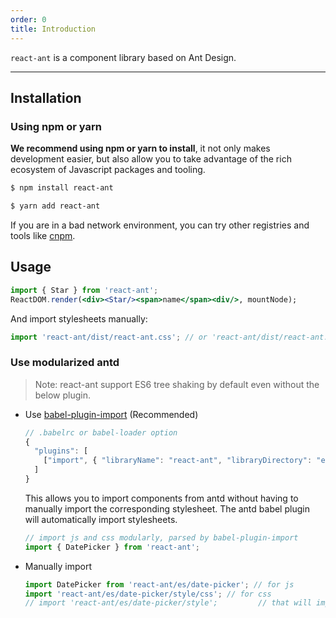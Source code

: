 ```yaml
---
order: 0
title: Introduction
---
```


`react-ant` is a component library based on Ant Design.

---

## Installation

### Using npm or yarn

**We recommend using npm or yarn to install**, it not only makes development easier, but also allow you to take advantage of the rich ecosystem of Javascript packages and tooling.

```bash
$ npm install react-ant
```

```bash
$ yarn add react-ant
```

If you are in a bad network environment, you can try other registries and tools like [cnpm](https://github.com/cnpm/cnpm).

## Usage

```jsx
import { Star } from 'react-ant';
ReactDOM.render(<div><Star/><span>name</span><div/>, mountNode);
```

And import stylesheets manually:

```jsx
import 'react-ant/dist/react-ant.css'; // or 'react-ant/dist/react-ant.less'
```

### Use modularized antd

> Note: react-ant support ES6 tree shaking by default even without the below plugin.

- Use [babel-plugin-import](https://github.com/ant-design/babel-plugin-import) (Recommended)

  ```js
  // .babelrc or babel-loader option
  {
    "plugins": [
      ["import", { "libraryName": "react-ant", "libraryDirectory": "es", "style": "css" }] // `style: true` for less
    ]
  }
  ```

  This allows you to import components from antd without having to manually import the corresponding stylesheet. The antd babel plugin will automatically import stylesheets.

  ```jsx
  // import js and css modularly, parsed by babel-plugin-import
  import { DatePicker } from 'react-ant';
  ```

- Manually import

  ```jsx
  import DatePicker from 'react-ant/es/date-picker'; // for js
  import 'react-ant/es/date-picker/style/css'; // for css
  // import 'react-ant/es/date-picker/style';         // that will import less
  ```
